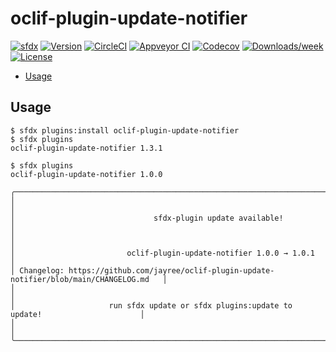 # oclif-plugin-update-notifier
[![sfdx](https://img.shields.io/badge/cli-sfdx-brightgreen.svg)](https://developer.salesforce.com/tools/sfdxcli)
[![Version](https://img.shields.io/npm/v/oclif-plugin-update-notifier.svg)](https://npmjs.org/package/oclif-plugin-update-notifier)
[![CircleCI](https://circleci.com/gh/jayree/oclif-plugin-update-notifier/tree/main.svg?style=shield)](https://circleci.com/gh/jayree/oclif-plugin-update-notifier/tree/main)
[![Appveyor CI](https://ci.appveyor.com/api/projects/status/github/jayree/oclif-plugin-update-notifier?branch=main&svg=true)](https://ci.appveyor.com/project/jayree/oclif-plugin-update-notifier/branch/main)
[![Codecov](https://codecov.io/gh/jayree/oclif-plugin-update-notifier/branch/main/graph/badge.svg)](https://codecov.io/gh/jayree/oclif-plugin-update-notifier)
[![Downloads/week](https://img.shields.io/npm/dw/oclif-plugin-update-notifier.svg)](https://npmjs.org/package/oclif-plugin-update-notifier)
[![License](https://img.shields.io/npm/l/oclif-plugin-update-notifier.svg)](https://github.com/jayree/oclif-plugin-update-notifier/blob/main/package.json)

<!-- toc -->
* [Usage](#usage)
<!-- tocstop -->

## Usage

<!-- usage -->
```sh-session
$ sfdx plugins:install oclif-plugin-update-notifier
$ sfdx plugins
oclif-plugin-update-notifier 1.3.1
```
<!-- usagestop -->

```sh-session
$ sfdx plugins
oclif-plugin-update-notifier 1.0.0

╭────────────────────────────────────────────────────────────────────────────────────────────╮
│                                                                                            │
│                               sfdx-plugin update available!                                │
│                                                                                            │
│                         oclif-plugin-update-notifier 1.0.0 → 1.0.1                         │
│ Changelog: https://github.com/jayree/oclif-plugin-update-notifier/blob/main/CHANGELOG.md   │
│                                                                                            │
│                     run sfdx update or sfdx plugins:update to update!                      │
│                                                                                            │
╰────────────────────────────────────────────────────────────────────────────────────────────╯
```
